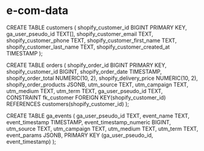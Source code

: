 # e-com-data

CREATE TABLE customers (
    shopify_customer_id BIGINT PRIMARY KEY,
    ga_user_pseudo_id TEXT[],
    shopify_customer_email TEXT,
    shopify_customer_phone TEXT,
    shopify_customer_first_name TEXT,
    shopify_customer_last_name TEXT,
    shopify_customer_created_at TIMESTAMP
);

CREATE TABLE orders (
    shopify_order_id BIGINT PRIMARY KEY,
    shopify_customer_id BIGINT,
    shopify_order_date TIMESTAMP,
    shopify_order_total NUMERIC(10, 2),
    shopify_delivery_price NUMERIC(10, 2),
    shopify_order_products JSONB,
    utm_source TEXT,
    utm_campaign TEXT,
    utm_medium TEXT,
    utm_term TEXT,
    ga_user_pseudo_id TEXT,
    CONSTRAINT fk_customer
        FOREIGN KEY(shopify_customer_id)
        REFERENCES customers(shopify_customer_id)
);

CREATE TABLE ga_events (
    ga_user_pseudo_id TEXT,
    event_name TEXT,
    event_timestamp TIMESTAMP,
    event_timestamp_numeric BIGINT,
    utm_source TEXT,
    utm_campaign TEXT,
    utm_medium TEXT,
    utm_term TEXT,
    event_params JSONB,
    PRIMARY KEY (ga_user_pseudo_id, event_timestamp)
);